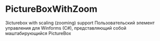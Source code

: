# PictureBoxWithZoom
Зicturebox with scaling (zooming) support
Пользовательский элемент управления для Winforms (C#), представляющий собой маштабирующийся PictureBox 
